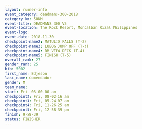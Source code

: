 ```yaml
---
layout: runner-info 
event_category: deadmans-300-2018 
category_km: 50KM 
event-title: DEADMANS 300 V5 
event-location: The Rock Resort, Montalban Rizal Philippines 
event-logo: 
event-date: 2018-11-30 
checkpoint-name2: MATULID FALLS (T-2) 
checkpoint-name3: LUBOG JUMP OFF (T-3) 
checkpoint-name4: DM VIEW DECK (T-4) 
checkpoint-name5: FINISH (T-5) 
overall_rank: 27
gender_rank: 25
bib: 5002
first_name: Edjeson
last_name: Comendador
gender: M
team_name: 
start: Fri, 03-00-00 am
checkpoint2: Fri, 08-02-16 am
checkpoint3: Fri, 05-24-07 am
checkpoint4: Fri, 11-26-25 am
checkpoint5: Fri, 12-58-39 pm
finish: 9-58-39
status: FINISHER
---
```

